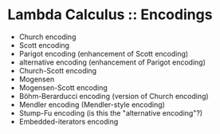 # Lambda Calculus :: Encodings

- Church encoding
- Scott encoding
- Parigot encoding (enhancement of Scott encoding)
- alternative encoding (enhancement of Parigot encoding)
- Church-Scott encoding
- Mogensen
- Mogensen-Scott encoding
- Böhm-Berarducci encoding (version of Church encoding)
- Mendler encoding (Mendler-style encoding)
- Stump-Fu encoding (is this the "alternative encoding"?)
- Embedded-iterators encoding
